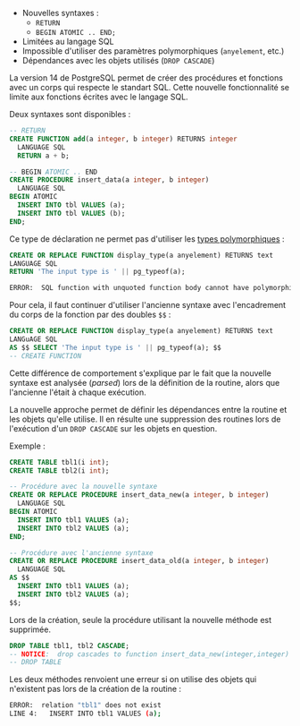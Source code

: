 <!--
Les commits sur ce sujet sont :

* https://git.postgresql.org/gitweb/?p=postgresql.git;a=commit;h=e717a9a18b2e34c9c40e5259ad4d31cd7e420750

Discussion

* https://www.postgresql.org/message-id/flat/1c11f1eb-f00c-43b7-799d-2d44132c02d7@2ndquadrant.com

-->

<div class="slide-content">

* Nouvelles syntaxes :
  * `RETURN`
  * `BEGIN ATOMIC .. END;`
* Limitées au langage SQL
* Impossible d'utiliser des paramètres polymorphiques (`anyelement`, etc.)
* Dépendances avec les objets utilisés (`DROP CASCADE`)

</div>

<div class="notes">

La version 14 de PostgreSQL permet de créer des procédures et fonctions avec un
corps qui respecte le standart SQL. Cette nouvelle fonctionnalité se limite aux
fonctions écrites avec le langage SQL.

Deux syntaxes sont disponibles :

```sql
-- RETURN
CREATE FUNCTION add(a integer, b integer) RETURNS integer
  LANGUAGE SQL
  RETURN a + b;

-- BEGIN ATOMIC .. END
CREATE PROCEDURE insert_data(a integer, b integer)
  LANGUAGE SQL
BEGIN ATOMIC
  INSERT INTO tbl VALUES (a);
  INSERT INTO tbl VALUES (b);
END;
```

Ce type de déclaration ne permet pas d'utiliser les [types
polymorphiques](https://docs.postgresql.fr/14/extend-type-system.html#EXTEND-TYPES-POLYMORPHIC) :

```sql
CREATE OR REPLACE FUNCTION display_type(a anyelement) RETURNS text
LANGUAGE SQL
RETURN 'The input type is ' || pg_typeof(a);
```
```sh
ERROR:  SQL function with unquoted function body cannot have polymorphic arguments
```

Pour cela, il faut continuer d'utiliser l'ancienne syntaxe avec l'encadrement
du corps de la fonction par des doubles `$$` :

```sql
CREATE OR REPLACE FUNCTION display_type(a anyelement) RETURNS text
LANGuAGE SQL
AS $$ SELECT 'The input type is ' || pg_typeof(a); $$
-- CREATE FUNCTION
```

Cette différence de comportement s'explique par le fait que la nouvelle
syntaxe est analysée (_parsed_) lors de la définition de la routine, alors que
l'ancienne l'était à chaque exécution.

La nouvelle approche permet de définir les dépendances entre la routine
et les objets qu'elle utilise. Il en résulte une suppression des routines
lors de l'exécution d'un `DROP CASCADE` sur les objets en question.

Exemple :

```sql
CREATE TABLE tbl1(i int);
CREATE TABLE tbl2(i int);

-- Procédure avec la nouvelle syntaxe
CREATE OR REPLACE PROCEDURE insert_data_new(a integer, b integer)
  LANGUAGE SQL
BEGIN ATOMIC
  INSERT INTO tbl1 VALUES (a);
  INSERT INTO tbl2 VALUES (a);
END;

-- Procédure avec l'ancienne syntaxe
CREATE OR REPLACE PROCEDURE insert_data_old(a integer, b integer)
  LANGUAGE SQL
AS $$
  INSERT INTO tbl1 VALUES (a);
  INSERT INTO tbl2 VALUES (a);
$$;
```

Lors de la création, seule la procédure utilisant la nouvelle méthode est
supprimée.

```sql
DROP TABLE tbl1, tbl2 CASCADE; 
-- NOTICE:  drop cascades to function insert_data_new(integer,integer)
-- DROP TABLE
```

Les deux méthodes renvoient une erreur si on utilise des objets qui n'existent
pas lors de la création de la routine :

```sh
ERROR:  relation "tbl1" does not exist
LINE 4:   INSERT INTO tbl1 VALUES (a);
```

</div>
